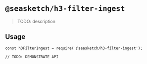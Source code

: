 # `@seasketch/h3-filter-ingest`

> TODO: description

## Usage

```
const h3FilterIngest = require('@seasketch/h3-filter-ingest');

// TODO: DEMONSTRATE API
```
